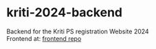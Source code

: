 # kriti-2024-backend

Backend for the Kriti PS registration Website 2024\
Frontend at: [frontend repo](https://github.com/botketan/Kriti2024)
